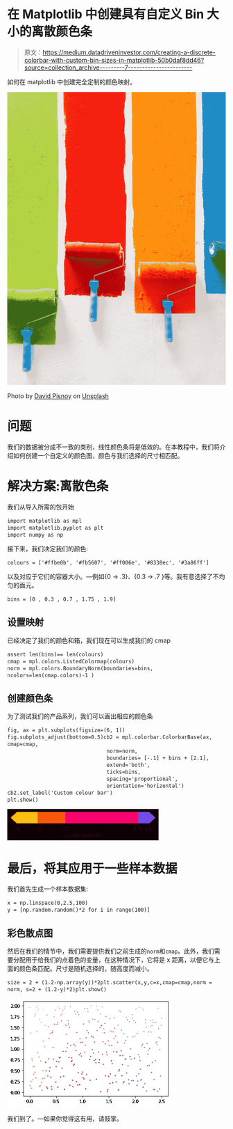 # 在 Matplotlib 中创建具有自定义 Bin 大小的离散颜色条

> 原文：<https://medium.datadriveninvestor.com/creating-a-discrete-colorbar-with-custom-bin-sizes-in-matplotlib-50b0daf8dd46?source=collection_archive---------7----------------------->

如何在 matplotlib 中创建完全定制的颜色映射。

![](img/98609767ce14279e993acfc26b343371.png)

Photo by [David Pisnoy](https://unsplash.com/@davidpisnoy?utm_source=medium&utm_medium=referral) on [Unsplash](https://unsplash.com?utm_source=medium&utm_medium=referral)

# 问题

我们的数据被分成不一致的类别，线性颜色条将是低效的。在本教程中，我们将介绍如何创建一个自定义的颜色图，颜色与我们选择的尺寸相匹配。

# 解决方案:离散色条

我们从导入所需的包开始

```
import matplotlib as mpl
import matplotlib.pyplot as plt
import numpy as np
```

接下来，我们决定我们的颜色:

```
colours = ['#ffbe0b', '#fb5607', '#ff006e', '#8338ec', '#3a86ff']
```

以及对应于它们的容器大小。—例如{0 → .3}、{0.3 → .7 }等。我有意选择了不均匀的面元。

```
bins = [0 , 0.3 , 0.7 , 1.75 , 1.9]
```

## 设置映射

已经决定了我们的颜色和箱，我们现在可以生成我们的 cmap

```
assert len(bins)== len(colours)
cmap = mpl.colors.ListedColormap(colours)
norm = mpl.colors.BoundaryNorm(boundaries=bins, ncolors=len(cmap.colors)-1 )
```

## 创建颜色条

为了测试我们的产品系列，我们可以画出相应的颜色条

```
fig, ax = plt.subplots(figsize=(6, 1))
fig.subplots_adjust(bottom=0.5)cb2 = mpl.colorbar.ColorbarBase(ax, cmap=cmap,
                                norm=norm,
                                boundaries= [-.1] + bins + [2.1],
                                extend='both',
                                ticks=bins,
                                spacing='proportional',
                                orientation='horizontal')
cb2.set_label('Custom colour bar')
plt.show()
```

![](img/7f6d4b32f1bef3495fe8c064642296de.png)

# 最后，将其应用于一些样本数据

我们首先生成一个样本数据集:

```
x = np.linspace(0,2.5,100)
y = [np.random.random()*2 for i in range(100)]
```

## 彩色散点图

然后在我们的情节中，我们需要提供我们之前生成的`norm`和`cmap`。此外，我们需要分配用于给我们的点着色的变量，在这种情况下，它将是 x 距离，以便它与上面的颜色条匹配。尺寸是随机选择的，随高度而减小。

```
size = 2 + (1.2-np.array(y))*2plt.scatter(x,y,c=x,cmap=cmap,norm = norm, s=2 + (1.2-y)*2)plt.show()
```

![](img/d78efa455d7bcef2e310f934d90ce618.png)

我们到了。—如果你觉得这有用，请鼓掌。